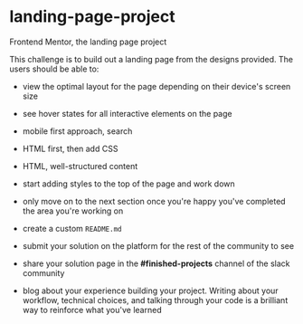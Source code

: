 # landing-page-project
 Frontend Mentor, the landing page project

This challenge is to build out a landing page from the designs provided.
The users should be able to:
  * view the optimal layout for the page depending on their device's screen size
  * see hover states for all interactive elements on the page

* mobile first approach, search
* HTML first, then add CSS
* HTML, well-structured content
* start adding styles to the top of the page and work down
* only move on to the next section once you're happy you've completed the area you're working on
* create a custom `README.md`
* submit your solution on the platform for the rest of the community to see
* share your solution page in the **#finished-projects** channel of the slack community
* blog about your experience building your project.
  Writing about your workflow, technical choices, and talking through your code is a brilliant way to reinforce what you've learned
